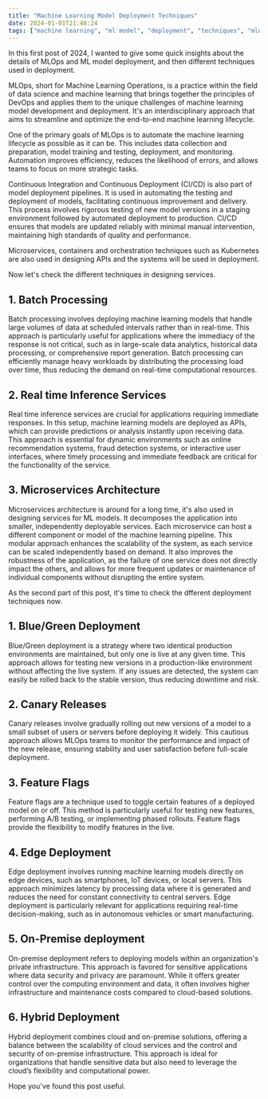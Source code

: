 ```yaml
---
title: "Machine Learning Model Deployment Techniques"
date: 2024-01-01T21:48:24
tags: ["machine learning", "ml model", "deployment", "techniques", "mlops"]
---
```


In this first post of 2024, I wanted to give some quick insights about the details of MLOps and ML model deployment, and then different techniques used in deployment.

MLOps, short for Machine Learning Operations, is a practice within the field of data science and machine learning that brings together the principles of DevOps and applies them to the unique challenges of machine learning model development and deployment. It's an interdisciplinary approach that aims to streamline and optimize the end-to-end machine learning lifecycle.

One of the primary goals of MLOps is to automate the machine learning lifecycle as possible as it can be. This includes data collection and preparation, model training and testing, deployment, and monitoring. Automation improves efficiency, reduces the likelihood of errors, and allows teams to focus on more strategic tasks.

Continuous Integration and Continuous Deployment (CI/CD) is also part of model deployment pipelines. It is used in automating the testing and deployment of models, facilitating continuous improvement and delivery. This process involves rigorous testing of new model versions in a staging environment followed by automated deployment to production. CI/CD ensures that models are updated reliably with minimal manual intervention, maintaining high standards of quality and performance.

Microservices, containers and orchestration techniques such as Kubernetes are also used in designing APIs and the systems will be used in deployment.

Now let's check the different techniques in designing services.

## 1. Batch Processing

Batch processing involves deploying machine learning models that handle large volumes of data at scheduled intervals rather than in real-time. This approach is particularly useful for applications where the immediacy of the response is not critical, such as in large-scale data analytics, historical data processing, or comprehensive report generation. Batch processing can efficiently manage heavy workloads by distributing the processing load over time, thus reducing the demand on real-time computational resources.

## 2. Real time Inference Services

Real time inference services are crucial for applications requiring immediate responses. In this setup, machine learning models are deployed as APIs, which can provide predictions or analysis instantly upon receiving data. This approach is essential for dynamic environments such as online recommendation systems, fraud detection systems, or interactive user interfaces, where timely processing and immediate feedback are critical for the functionality of the service.

## 3. Microservices Architecture

Microservices architecture is around for a long time, it's also used in designing services for ML models. It decomposes the application into smaller, independently deployable services. Each microservice can host a different component or model of the machine learning pipeline. This modular approach enhances the scalability of the system, as each service can be scaled independently based on demand. It also improves the robustness of the application, as the failure of one service does not directly impact the others, and allows for more frequent updates or maintenance of individual components without disrupting the entire system.

As the second part of this post, it's time to check the dfferent deployment techniques now.

## 1. Blue/Green Deployment

Blue/Green deployment is a strategy where two identical production environments are maintained, but only one is live at any given time. This approach allows for testing new versions in a production-like environment without affecting the live system. If any issues are detected, the system can easily be rolled back to the stable version, thus reducing downtime and risk.

## 2. Canary Releases

Canary releases involve gradually rolling out new versions of a model to a small subset of users or servers before deploying it widely. This cautious approach allows MLOps teams to monitor the performance and impact of the new release, ensuring stability and user satisfaction before full-scale deployment.

## 3. Feature Flags

Feature flags are a technique used to toggle certain features of a deployed model on or off. This method is particularly useful for testing new features, performing A/B testing, or implementing phased rollouts. Feature flags provide the flexibility to modify features in the live.

## 4. Edge Deployment

Edge deployment involves running machine learning models directly on edge devices, such as smartphones, IoT devices, or local servers. This approach minimizes latency by processing data where it is generated and reduces the need for constant connectivity to central servers. Edge deployment is particularly relevant for applications requiring real-time decision-making, such as in autonomous vehicles or smart manufacturing.

## 5. On-Premise deployment

On-premise deployment refers to deploying models within an organization's private infrastructure. This approach is favored for sensitive applications where data security and privacy are paramount. While it offers greater control over the computing environment and data, it often involves higher infrastructure and maintenance costs compared to cloud-based solutions.

## 6. Hybrid Deployment

Hybrid deployment combines cloud and on-premise solutions, offering a balance between the scalability of cloud services and the control and security of on-premise infrastructure. This approach is ideal for organizations that handle sensitive data but also need to leverage the cloud’s flexibility and computational power.

Hope you've found this post useful.
